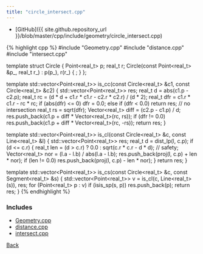 ```yaml
---
title: "circle_intersect.cpp"
---
```


- [GitHub]({{ site.github.repository_url }}/blob/master/cpp/include/geometry/circle_intersect.cpp)

{% highlight cpp %}
#include "Geometry.cpp"
#include "distance.cpp"
#include "intersect.cpp"

template <typename real_t> struct Circle {
  Point<real_t> p;
  real_t r;
  Circle(const Point<real_t> &p_, real_t r_) : p(p_), r(r_) { ; }
};

template <typename real_t>
std::vector<Point<real_t>> is_cc(const Circle<real_t> &c1,
                                 const Circle<real_t> &c2) {
  std::vector<Point<real_t>> res;
  real_t d = abs(c1.p - c2.p);
  real_t rc = (d * d + c1.r * c1.r - c2.r * c2.r) / (d * 2);
  real_t dfr = c1.r * c1.r - rc * rc;
  if (abs(dfr) <= 0)
    dfr = 0.0;
  else if (dfr < 0.0)
    return res;  // no intersection
  real_t rs = sqrt(dfr);
  Vector<real_t> diff = (c2.p - c1.p) / d;
  res.push_back(c1.p + diff * Vector<real_t>(rc, rs));
  if (dfr != 0.0) res.push_back(c1.p + diff * Vector<real_t>(rc, -rs));
  return res;
}

template <typename real_t>
std::vector<Point<real_t>> is_cl(const Circle<real_t> &c,
                                 const Line<real_t> &l) {
  std::vector<Point<real_t>> res;
  real_t d = dist_lp(l, c.p);
  if (d <= c.r) {
    real_t len = (d > c.r) ? 0.0 : sqrt(c.r * c.r - d * d);  // safety;
    Vector<real_t> nor = (l.a - l.b) / abs(l.a - l.b);
    res.push_back(proj(l, c.p) + len * nor);
    if (len != 0.0) res.push_back(proj(l, c.p) - len * nor);
  }
  return res;
}

template <typename real_t>
std::vector<Point<real_t>> is_cs(const Circle<real_t> &c,
                                 const Segment<real_t> &s) {
  std::vector<Point<real_t>> v = is_cl(c, Line<real_t>(s)), res;
  for (Point<real_t> p : v)
    if (isis_sp(s, p)) res.push_back(p);
  return res;
}
{% endhighlight %}

### Includes

- [Geometry.cpp](Geometry)
- [distance.cpp](distance)
- [intersect.cpp](intersect)

[Back](../..)
